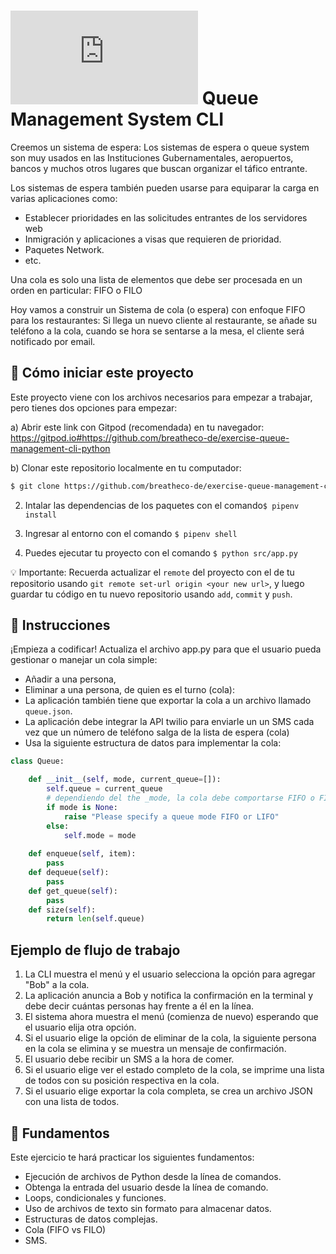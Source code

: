 # ![alt text](https://assets.breatheco.de/apis/img/images.php?blob&random&cat=icon&tags=breathecode,32) Queue Management System CLI


Creemos un sistema de espera: Los sistemas de espera o queue system son muy usados en las Instituciones Gubernamentales, aeropuertos, bancos y muchos otros lugares que buscan organizar el táfico entrante.

Los sistemas de espera también pueden usarse para equiparar la carga en varias aplicaciones como:
- Establecer prioridades en las solicitudes entrantes de los servidores web
- Inmigración y aplicaciones a visas que requieren de prioridad.
- Paquetes Network.
- etc.

Una cola es solo una lista de elementos que debe ser procesada en un orden en particular: FIFO o FILO

Hoy vamos a construir un Sistema de cola (o espera) con enfoque FIFO para los restaurantes: Si llega un nuevo cliente al restaurante, se añade su teléfono a la cola, cuando se hora se sentarse a la mesa, el cliente será notificado por email.


## 🌱  Cómo iniciar este proyecto

Este proyecto viene con los archivos necesarios para empezar a trabajar, pero tienes dos opciones para empezar:

a) Abrir este link con Gitpod (recomendada) en tu navegador: https://gitpod.io#https://github.com/breatheco-de/exercise-queue-management-cli-python

b) Clonar este repositorio localmente en tu computador:
```sh
$ git clone https://github.com/breatheco-de/exercise-queue-management-cli-python
```

2. Intalar las dependencias de los paquetes con el comando`$ pipenv install`

3. Ingresar al entorno con el comando `$ pipenv shell`

4. Puedes ejecutar tu proyecto con el comando `$ python src/app.py`

💡 Importante: Recuerda actualizar el `remote` del proyecto con el de tu repositorio usando `git remote set-url origin <your new url>`, y luego guardar tu código en tu nuevo repositorio usando `add`, `commit` y `push`.
 
## 📝 Instrucciones

 ¡Empieza a codificar! Actualiza el archivo app.py para que el usuario pueda gestionar o manejar un cola simple: 
 
 - Añadir a una persona, 
 - Eliminar a una persona, de quien es el turno (cola):
 - La aplicación también tiene que exportar la cola a un archivo llamado `queue.json`.
 - La aplicación debe integrar la API twilio para enviarle un un SMS cada vez que un número de teléfono salga de la lista de espera (cola)
 - Usa la siguiente estructura de datos para implementar la cola:

```python
class Queue:

    def __init__(self, mode, current_queue=[]):
        self.queue = current_queue
        # dependiendo del the _mode, la cola debe comportarse FIFO o FILO
        if mode is None:
            raise "Please specify a queue mode FIFO or LIFO"
        else:
            self.mode = mode
    
    def enqueue(self, item):
        pass
    def dequeue(self):
        pass
    def get_queue(self):
        pass
    def size(self):
        return len(self.queue) 
```
## Ejemplo de flujo de trabajo

1. La CLI muestra el menú y el usuario selecciona la opción para agregar "Bob" a la cola.
2. La aplicación anuncia a Bob y notifica la confirmación en la terminal y debe decir cuántas personas hay frente a él en la línea.
3. El sistema ahora muestra el menú (comienza de nuevo) esperando que el usuario elija otra opción.
4. Si el usuario elige la opción de eliminar de la cola, la siguiente persona en la cola se elimina y se muestra un mensaje de confirmación.
5. El usuario debe recibir un SMS a la hora de comer.
6. Si el usuario elige ver el estado completo de la cola, se imprime una lista de todos con su posición respectiva en la cola.
7. Si el usuario elige exportar la cola completa, se crea un archivo JSON con una lista de todos.


## 📖 Fundamentos

Este ejercicio te hará practicar los siguientes fundamentos:

- Ejecución de archivos de Python desde la línea de comandos.
- Obtenga la entrada del usuario desde la línea de comando.
- Loops, condicionales y funciones.
- Uso de archivos de texto sin formato para almacenar datos.
- Estructuras de datos complejas.
- Cola (FIFO vs FILO)
- SMS.
